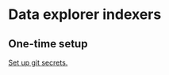 # Data explorer indexers

## One-time setup
[Set up git secrets.](https://github.com/DataBiosphere/data-explorer-indexers/tree/master/hooks)

